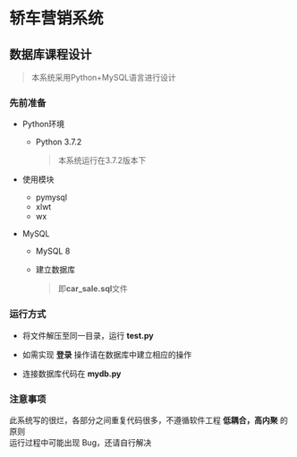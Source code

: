 # 轿车营销系统

## 数据库课程设计

> 本系统采用Python+MySQL语言进行设计

### 先前准备

- Python环境

  - Python 3.7.2

    > 本系统运行在3.7.2版本下

- 使用模块
  - pymysql
  - xlwt
  - wx

- MySQL

  - MySQL 8

  - 建立数据库

    > 即**car_sale.sql**文件

### 运行方式

- 将文件解压至同一目录，运行 **test.py**

- 如需实现 **登录** 操作请在数据库中建立相应的操作
- 连接数据库代码在 **mydb.py**

### 注意事项
此系统写的很烂，各部分之间重复代码很多，不遵循软件工程 **低耦合，高内聚** 的原则\
运行过程中可能出现 Bug，还请自行解决
